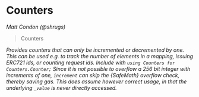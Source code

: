 # Counters

*Matt Condon (@shrugs)*

> Counters



*Provides counters that can only be incremented or decremented by one. This can be used e.g. to track the number of elements in a mapping, issuing ERC721 ids, or counting request ids. Include with `using Counters for Counters.Counter;` Since it is not possible to overflow a 256 bit integer with increments of one, `increment` can skip the {SafeMath} overflow check, thereby saving gas. This does assume however correct usage, in that the underlying `_value` is never directly accessed.*



